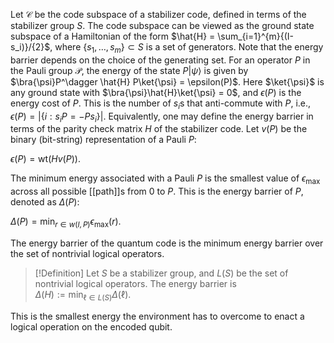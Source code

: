  Let $\mathcal{C}$ be the code subspace of a stabilizer code, defined in terms of the stabilizer group $S$. The code subspace can be viewed as the ground state subspace of a Hamiltonian of the form $\hat{H} = \sum_{i=1}^{m}{(I-s_i)}/{2}$, where $\{s_1, \ldots, s_m\} \subset S$ is a set of generators. Note that the energy barrier depends on the choice of the generating set. For an operator $P$ in the Pauli group $\mathcal{P}$, the energy of the state $P|\psi\rangle$ is given by $\bra{\psi}P^\dagger \hat{H} P\ket{\psi} = \epsilon(P)$. Here $\ket{\psi}$ is any ground state with $\bra{\psi}\hat{H}\ket{\psi} = 0$, and $\epsilon(P)$ is the energy cost of $P$. This is the number of $s_i$s that anti-commute with $P$, i.e., $\epsilon(P) = | \{i: s_iP = -Ps_i\}|$. Equivalently, one may define the energy barrier in terms of the parity check matrix $H$ of the stabilizer code. Let $v(P)$ be the binary (bit-string) representation of a Pauli $P$:

$\epsilon(P) = \text{wt}(Hv(P)).$

The minimum energy associated with a Pauli $P$ is the smallest value of $\epsilon_{\text{max}}$ across all possible [[path]]s from $0$ to $P$. This is the energy barrier of $P$, denoted as $\Delta(P)$:

 $\Delta(P) = \min_{r\in w(I,P)}\epsilon_{\max}(r).$

The energy barrier of the quantum code is the minimum energy barrier over the set of nontrivial logical operators.

> [!Definition]
>  Let $S$ be a stabilizer group, and $L(S)$ be the set of nontrivial logical operators. The energy barrier is  
>  $\Delta(H) := \min_{\ell \in L(S)}\Delta(\ell).$

This is the smallest energy the environment has to overcome to enact a logical operation on the encoded qubit.
